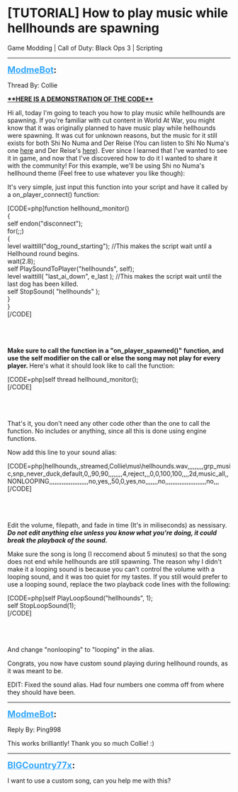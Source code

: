 # [TUTORIAL] How to play music while hellhounds are spawning
Game Modding | Call of Duty: Black Ops 3 | Scripting

---
<strong style="font-size: 1.4em;"><span style="text-decoration: underline;text-decoration-color: #34a7f9;"><span style="color:#34a7f9;">ModmeBot</span></span>:</strong>

<p>Thread By: Collie<br /><p style="text-align:left;"><strong><a href="https://www.youtube.com/watch?v=uKOtxv6_gjI&feature=youtu.be">**HERE IS A DEMONSTRATION OF THE CODE**</a></strong></p><p style="text-align:left;"></p><p style="text-align:left;">Hi all, today I&#39;m going to teach you how to play music while hellhounds are spawning. If you&#39;re familiar with cut content in World At War, you might know that it was originally planned to have music play while hellhounds were spawning. It was cut for unknown reasons, but the music for it still exists for both Shi No Numa and Der Reise (You can listen to Shi No Numa&#39;s one <a href="https://www.youtube.com/watch?v=O65q4IiIw7A">here</a> and Der Reise&#39;s <a href="https://www.youtube.com/watch?v=2pk_7NXWSto">here</a>). Ever since I learned that I&#39;ve wanted to see it in game, and now that I&#39;ve discovered how to do it I wanted to share it with the community! For this example, we&#39;ll be using Shi no Numa&#39;s hellhound theme (Feel free to use whatever you like though):</p><p style="text-align:left;"></p><p style="text-align:left;">It&#39;s very simple, just input this function into your script and have it called by a on_player_connect() function:</p>[CODE=php]function hellhound_monitor()<br />{<br />	self endon(&quot;disconnect&quot;);<br />	for(;;)<br />	{<br />		level waittill(&quot;dog_round_starting&quot;); //This makes the script wait until a Hellhound round begins.<br />		wait(2.8);<br />		self PlaySoundToPlayer(&quot;hellhounds&quot;, self);<br />		level waittill( &quot;last_ai_down&quot;, e_last ); //This makes the script wait until the last dog has been killed.<br />		self StopSound( &quot;hellhounds&quot; );<br />	}<br />}<br />[/CODE]<br /><br /><br /><br /><p style="text-align:left;"><strong>Make sure to call the function in a &quot;on_player_spawned()&quot; function, and use the self modifier on the call or else the song may not play for every player. </strong>Here&#39;s what it should look like to call the function:</p>[CODE=php]self thread hellhound_monitor();<br />[/CODE]<br /><br /><br /><br /><p style="text-align:left;"></p><p style="text-align:left;">That&#39;s it, you don&#39;t need any other code other than the one to call the function. No includes or anything, since all this is done using engine functions.</p><p style="text-align:left;"></p><p style="text-align:left;">Now add this line to your sound alias:</p><p style="text-align:left;"></p>[CODE=php]hellhounds,,streamed,Collie\mus\hellhounds.wav,,,,,,,,,grp_music,snp_never_duck,default,0,,90,90,,,,,,,,4,reject,,,0,0,100,100,,,,2d,music_all,,NONLOOPING,,,,,,,,,,,,,,,,,,,,,,no,yes,,50,0,yes,no,,,,,,,no,,,,,,,,,,,,,,,,,,,,,,,no,,,<br />[/CODE]<br /><br /><br /><br /><p style="text-align:left;"></p><p style="text-align:left;">Edit the volume, filepath, and fade in time (It&#39;s in miliseconds) as nessisary. <em><strong>Do not edit anything else unless you know what you&#39;re doing, it could break the playback of the sound.</strong></em></p><p style="text-align:left;"></p><p style="text-align:left;">Make sure the song is long (I reccomend about 5 minutes) so that the song does not end while hellhounds are still spawning. The reason why I didn&#39;t make it a looping sound is because you can&#39;t control the volume with a looping sound, and it was too quiet for my tastes. If you still would prefer to use a looping sound, replace the two playback code lines with the following:</p><p style="text-align:left;"></p>[CODE=php]self PlayLoopSound(&quot;hellhounds&quot;, 1);<br />self StopLoopSound(1);<br />[/CODE]<br /><br /><br /><br /><p style="text-align:left;">And change &quot;nonlooping&quot; to &quot;looping&quot; in the alias.</p><p style="text-align:left;"></p><p style="text-align:left;">Congrats, you now have custom sound playing during hellhound rounds, as it was meant to be. </p><p style="text-align:left;"></p><p style="text-align:left;">EDIT: Fixed the sound alias. Had four numbers one comma off from where they should have been.</p></p>

---
<strong style="font-size: 1.4em;"><span style="text-decoration: underline;text-decoration-color: #34a7f9;"><span style="color:#34a7f9;">ModmeBot</span></span>:</strong>

<p>Reply By: Ping998<br /><p style="text-align:left;">This works brilliantly! Thank you so much Collie! :)</p></p>

---
<strong style="font-size: 1.4em;"><span style="text-decoration: underline;text-decoration-color: #34a7f9;"><span style="color:#34a7f9;">BIGCountry77x</span></span>:</strong>

<p>I want to use a custom song, can you help me with this?</p>
